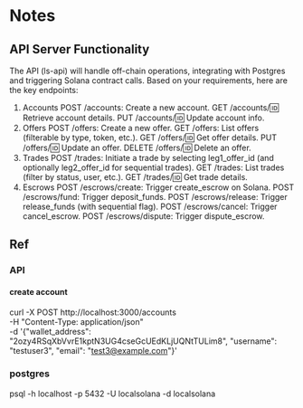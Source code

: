 # Notes

## API Server Functionality
The API (ls-api) will handle off-chain operations, integrating with Postgres and triggering Solana contract calls. Based on your requirements, here are the key endpoints:

1. Accounts
POST /accounts: Create a new account.
GET /accounts/:id: Retrieve account details.
PUT /accounts/:id: Update account info.
2. Offers
POST /offers: Create a new offer.
GET /offers: List offers (filterable by type, token, etc.).
GET /offers/:id: Get offer details.
PUT /offers/:id: Update an offer.
DELETE /offers/:id: Delete an offer.
3. Trades
POST /trades: Initiate a trade by selecting leg1_offer_id (and optionally leg2_offer_id for sequential trades).
GET /trades: List trades (filter by status, user, etc.).
GET /trades/:id: Get trade details.
4. Escrows
POST /escrows/create: Trigger create_escrow on Solana.
POST /escrows/fund: Trigger deposit_funds.
POST /escrows/release: Trigger release_funds (with sequential flag).
POST /escrows/cancel: Trigger cancel_escrow.
POST /escrows/dispute: Trigger dispute_escrow.


## Ref
### API
#### create account
curl -X POST http://localhost:3000/accounts \
-H "Content-Type: application/json" \
-d '{"wallet_address": "2ozy4RSqXbVvrE1kptN3UG4cseGcUEdKLjUQNtTULim8", "username": "testuser3", "email": "test3@example.com"}'
### postgres
psql -h localhost -p 5432 -U localsolana -d localsolana
